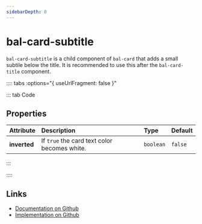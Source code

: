 ```yaml
---
sidebarDepth: 0
---
```



# bal-card-subtitle

`bal-card-subtitle` is a child component of `bal-card` that adds a small subtile below the title. It is recommended to use this after the `bal-card-title` component.




:::: tabs :options="{ useUrlFragment: false }"

::: tab Code

## Properties


| Attribute    | Description                                  | Type      | Default |
| :----------- | :------------------------------------------- | :-------- | :------ |
| **inverted** | If `true` the card text color becomes white. | `boolean` | `false` |


:::


::::

## Links

* [Documentation on Github](https://github.com/baloise/design-system/blob/master/docs/src/components/components/bal-card-subtitle.md)
* [Implementation on Github](https://github.com/baloise/design-system/blob/master/packages/components/src/components/bal-card-subtitle)
